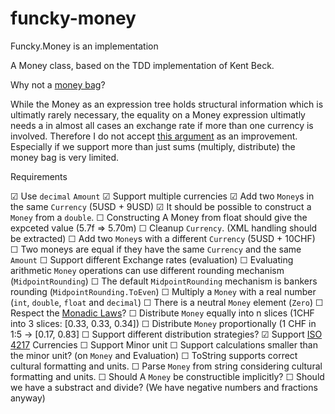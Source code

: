 # funcky-money

Funcky.Money is an implementation 

A Money class, based on the TDD implementation of Kent Beck.

Why not a [money bag](https://deque.blog/2017/08/17/a-study-of-4-money-class-designs-featuring-martin-fowler-kent-beck-and-ward-cunningham-implementations/)?

While the Money as an expression tree holds structural information which is ultimatly rarely necessary, the equality on a Money expression ultimatly needs a in almost all cases an exchange rate if more than one currency is involved. Therefore I do not accept [this argument](https://deque.blog/2017/08/17/a-study-of-4-money-class-designs-featuring-martin-fowler-kent-beck-and-ward-cunningham-implementations/) as an improvement. Especially if we support more than just sums (multiply, distribute) the money bag is very limited.

Requirements

☑ Use `decimal` `Amount`
☑ Support multiple currencies
☑ Add two `Money`s in the same `Currency` (5USD + 9USD)
☑ It should be possible to construct a `Money` from  a `double`.
☐ Constructing A Money from float should give the expceted value (5.7f => 5.70m) 
☐ Cleanup `Currency`. (XML handling should be extracted)
☐ Add two `Money`s with a different `Currency` (5USD + 10CHF)
☐ Two moneys are equal if they have the same `Currency` and the same `Amount`
☐ Support different Exchange rates (evaluation)
☐ Evaluating arithmetic `Money` operations can use different rounding mechanism (`MidpointRounding`)
☐ The default `MidpointRounding` mechanism is bankers rounding (`MidpointRounding.ToEven`)
☐ Multiply a `Money` with a real number (`int`, `double`, `float` and `decimal`)
☐ There is a neutral `Money` element (`Zero`)
☐ Respect the  [Monadic Laws](https://blog.ploeh.dk/2017/10/16/money-monoid/)?
☐ Distribute `Money` equally into n slices (1CHF into 3 slices: [0.33, 0.33, 0.34])
☐ Distribute `Money` proportionally (1 CHF in 1:5 -> [0.17, 0.83]
☐ Support different distribution strategies?
☑ Support [ISO 4217](https://en.wikipedia.org/wiki/ISO_4217) Currencies
☐ Support Minor unit
☐ Support calculations smaller than the minor unit? (on `Money` and Evaluation)
☐ ToString supports correct cultural formatting and units.
☐ Parse `Money` from string considering cultural formatting and units.
☐ Should A `Money` be constructible implicitly?
☐ Should we have a substract and divide? (We have negative numbers and fractions anyway)
